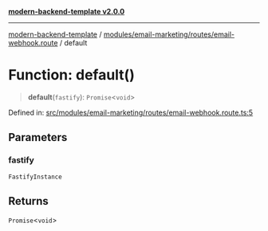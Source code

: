 [**modern-backend-template v2.0.0**](../../../../../README.md)

***

[modern-backend-template](../../../../../modules.md) / [modules/email-marketing/routes/email-webhook.route](../README.md) / default

# Function: default()

> **default**(`fastify`): `Promise`\<`void`\>

Defined in: [src/modules/email-marketing/routes/email-webhook.route.ts:5](https://github.com/maemreyo/saas-4cus-nodejs/blob/2a5b3f3aa11335dfa561e80e1feabb8e6084261e/src/modules/email-marketing/routes/email-webhook.route.ts#L5)

## Parameters

### fastify

`FastifyInstance`

## Returns

`Promise`\<`void`\>
